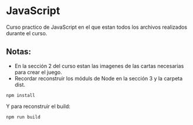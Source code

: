 # JavaScript
Curso practico de JavaScript en el que estan todos los archivos realizados durante el curso.

## Notas:
* En la sección 2 del curso estan las imagenes de las cartas necesarias para crear el juego. 
* Recordar reconstruir los móduls de Node en la sección 3 y la carpeta dist.

```
npm install
```
Y para reconstruir el build:
```
npm run build
```


